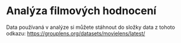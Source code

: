 # Analýza filmových hodnocení

Data používaná v analýze si můžete stáhnout do složky data z tohoto odkazu:
https://grouplens.org/datasets/movielens/latest/
